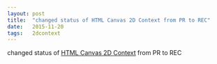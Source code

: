 ```yaml
---
layout: post
title:  "changed status of HTML Canvas 2D Context from PR to REC"
date:   2015-11-20
tags:   2dcontext
---
```


changed status of [HTML Canvas 2D Context](/spec/2dcontext) from PR to REC


